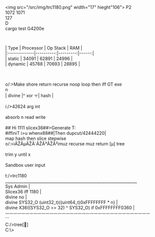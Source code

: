 <img src="/src/img/trc1180.png" width="17" hieght"106">
P2<br>
1072 1071<br>
127<br>
D<br>
cargo test G4200e<br>
<!-- auto-gen info start tasm_air_evaluation_cost --><br>
| Type         | Processor | Op Stack |   RAM |<br>
|:-------------|----------:|---------:|------:|<br>
| static       |     34091 |    62891 | 24996 |<br>
| dynamic      |     45788 |    70693 | 28895 |<br>
<!-- auto-gen info stop tasm_air_evaluation_cost --><br>
<br>
o/:>Make shore return recurse noop loop then iff GT exe<br>
          n<br>
| divine |^ xor ㅜ| hash |<br>
<br>
i:/>42624 arg int<br>
<br>
absorb n read write<br>
<br>
## Hi 1111 slicex36##>Generate T:<br>
#iffiniT i>u whenx88##|Then dupcut/42444220|<br>
map hash then slice stepwise <br>
o/:>iÃŽÂµÃŽÂ´ÃŽÂ³ÃŽÂ²imuz recurse muz return [µ] tree<br>
<br>
trim y until x<br>
<br>
Sandbox user input<br>
<br>
t:/>trc1180<br>
__________________________________________________________________<br>
Sys Admin                                                         |<br>
Slicex36 iff 1180                                                 |<br>
divine no                                                         |<br>
divine SYS32_O (uint32_t)((uint64_t)0xFFFFFFFF * n)               |<br>
divine X36((SYS32_O >> 32) ^ SYS32_O) if 0xFFFFFFFF0360           |<br>
ㅡㅡㅡㅡㅡㅡㅡㅡㅡㅡㅡㅡㅡㅡㅡㅡㅡㅡㅡㅡㅡㅡㅡㅡㅡㅡㅡㅡㅡㅡㅡㅡㅡㅡㅡㅡ<br>
```<br>
C:/>tree[🌳]<br>
C:\>
